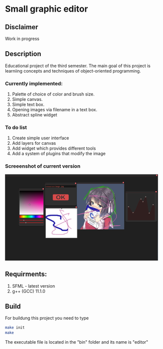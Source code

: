 # Small graphic editor

## Disclaimer
Work in progress
## Description
Educational project of the third semester. The main goal of this project is learniing concepts and techniques of object-oriented programming.

### Currently implemented:
1. Palette of choice of color and brush size. 
2. Simple canvas.
3. Simple text box.
4. Opening images via filename in a text box.
5. Abstract spline widget

### To do list
1. Create simple user interface
2. Add layers for canvas
3. Add widget which provides different tools
4. Add a system of plugins that modify the image


### Screeenshot of current version
![image info](./examples/example.png)

## Requirments:
1. SFML - latest version
2. g++ (GCC) 11.1.0
## Build
For buildung this project you need to type
```sh
make init
make
```
The executable file is located in the "bin" folder and its name is "editor"
